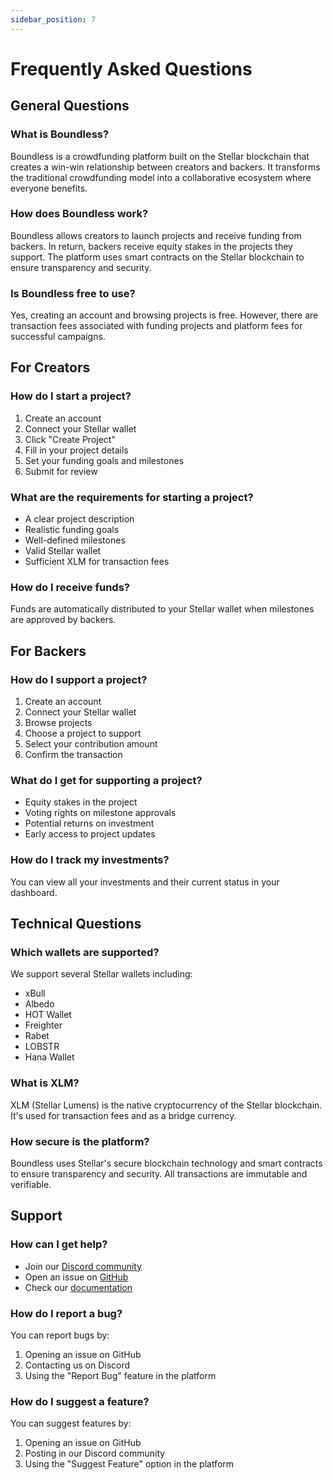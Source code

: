 ```yaml
---
sidebar_position: 7
---
```


# Frequently Asked Questions

## General Questions

### What is Boundless?
Boundless is a crowdfunding platform built on the Stellar blockchain that creates a win-win relationship between creators and backers. It transforms the traditional crowdfunding model into a collaborative ecosystem where everyone benefits.

### How does Boundless work?
Boundless allows creators to launch projects and receive funding from backers. In return, backers receive equity stakes in the projects they support. The platform uses smart contracts on the Stellar blockchain to ensure transparency and security.

### Is Boundless free to use?
Yes, creating an account and browsing projects is free. However, there are transaction fees associated with funding projects and platform fees for successful campaigns.

## For Creators

### How do I start a project?
1. Create an account
2. Connect your Stellar wallet
3. Click "Create Project"
4. Fill in your project details
5. Set your funding goals and milestones
6. Submit for review

### What are the requirements for starting a project?
- A clear project description
- Realistic funding goals
- Well-defined milestones
- Valid Stellar wallet
- Sufficient XLM for transaction fees

### How do I receive funds?
Funds are automatically distributed to your Stellar wallet when milestones are approved by backers.

## For Backers

### How do I support a project?
1. Create an account
2. Connect your Stellar wallet
3. Browse projects
4. Choose a project to support
5. Select your contribution amount
6. Confirm the transaction

### What do I get for supporting a project?
- Equity stakes in the project
- Voting rights on milestone approvals
- Potential returns on investment
- Early access to project updates

### How do I track my investments?
You can view all your investments and their current status in your dashboard.

## Technical Questions

### Which wallets are supported?
We support several Stellar wallets including:
- xBull
- Albedo
- HOT Wallet
- Freighter
- Rabet
- LOBSTR
- Hana Wallet

### What is XLM?
XLM (Stellar Lumens) is the native cryptocurrency of the Stellar blockchain. It's used for transaction fees and as a bridge currency.

### How secure is the platform?
Boundless uses Stellar's secure blockchain technology and smart contracts to ensure transparency and security. All transactions are immutable and verifiable.

## Support

### How can I get help?
- Join our [Discord community](https://discord.gg/boundless)
- Open an issue on [GitHub](https://github.com/boundlessfi)
- Check our [documentation](intro)

### How do I report a bug?
You can report bugs by:
1. Opening an issue on GitHub
2. Contacting us on Discord
3. Using the "Report Bug" feature in the platform

### How do I suggest a feature?
You can suggest features by:
1. Opening an issue on GitHub
2. Posting in our Discord community
3. Using the "Suggest Feature" option in the platform 
